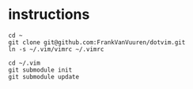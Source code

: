 instructions
============

    cd ~
    git clone git@github.com:FrankVanVuuren/dotvim.git
    ln -s ~/.vim/vimrc ~/.vimrc

    cd ~/.vim
    git submodule init
    git submodule update
